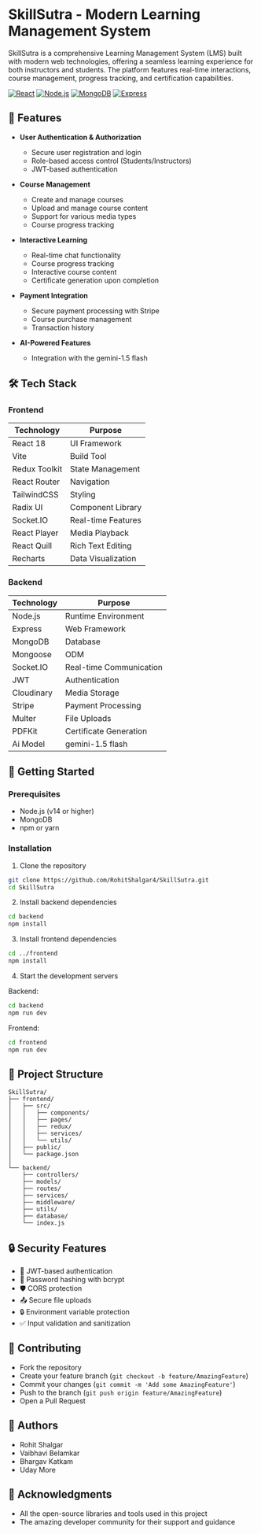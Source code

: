 # SkillSutra - Modern Learning Management System


SkillSutra is a comprehensive Learning Management System (LMS) built with modern web technologies, offering a seamless learning experience for both instructors and students. The platform features real-time interactions, course management, progress tracking, and certification capabilities.

[![React](https://img.shields.io/badge/React-18-blue?style=for-the-badge&logo=react)](https://reactjs.org/)
[![Node.js](https://img.shields.io/badge/Node.js-14+-green?style=for-the-badge&logo=nodedotjs)](https://nodejs.org/)
[![MongoDB](https://img.shields.io/badge/MongoDB-5.0+-green?style=for-the-badge&logo=mongodb)](https://www.mongodb.com/)
[![Express](https://img.shields.io/badge/Express-5.0+-black?style=for-the-badge&logo=express)](https://expressjs.com/)

## 🌟 Features

- **User Authentication & Authorization**
  - Secure user registration and login
  - Role-based access control (Students/Instructors)
  - JWT-based authentication

- **Course Management**
  - Create and manage courses
  - Upload and manage course content
  - Support for various media types
  - Course progress tracking

- **Interactive Learning**
  - Real-time chat functionality
  - Course progress tracking
  - Interactive course content
  - Certificate generation upon completion

- **Payment Integration**
  - Secure payment processing with Stripe
  - Course purchase management
  - Transaction history

- **AI-Powered Features**
  - Integration with the gemini-1.5 flash

## 🛠️ Tech Stack

### Frontend
| Technology | Purpose |
|------------|---------|
| React 18 | UI Framework |
| Vite | Build Tool |
| Redux Toolkit | State Management |
| React Router | Navigation |
| TailwindCSS | Styling |
| Radix UI | Component Library |
| Socket.IO | Real-time Features |
| React Player | Media Playback |
| React Quill | Rich Text Editing |
| Recharts | Data Visualization |

### Backend
| Technology | Purpose |
|------------|---------|
| Node.js | Runtime Environment |
| Express | Web Framework |
| MongoDB | Database |
| Mongoose | ODM |
| Socket.IO | Real-time Communication |
| JWT | Authentication |
| Cloudinary | Media Storage |
| Stripe | Payment Processing |
| Multer | File Uploads |
| PDFKit | Certificate Generation |
|Ai Model | gemini-1.5 flash |

## 🚀 Getting Started

### Prerequisites
- Node.js (v14 or higher)
- MongoDB
- npm or yarn



### Installation

1. Clone the repository
```bash
git clone https://github.com/RohitShalgar4/SkillSutra.git
cd SkillSutra
```

2. Install backend dependencies
```bash
cd backend
npm install
```

3. Install frontend dependencies
```bash
cd ../frontend
npm install
```

4. Start the development servers

Backend:
```bash
cd backend
npm run dev
```

Frontend:
```bash
cd frontend
npm run dev
```

## 📁 Project Structure

```
SkillSutra/
├── frontend/
│   ├── src/
│   │   ├── components/
│   │   ├── pages/
│   │   ├── redux/
│   │   ├── services/
│   │   └── utils/
│   ├── public/
│   └── package.json
│
└── backend/
    ├── controllers/
    ├── models/
    ├── routes/
    ├── services/
    ├── middleware/
    ├── utils/
    ├── database/
    └── index.js
```

## 🔒 Security Features

- 🔐 JWT-based authentication
- 🔑 Password hashing with bcrypt
- 🛡️ CORS protection
- 📤 Secure file uploads
- 🔒 Environment variable protection
- ✅ Input validation and sanitization

## 🤝 Contributing

- Fork the repository
- Create your feature branch (`git checkout -b feature/AmazingFeature`)
- Commit your changes (`git commit -m 'Add some AmazingFeature'`)
- Push to the branch (`git push origin feature/AmazingFeature`)
- Open a Pull Request


## 👥 Authors

- Rohit Shalgar 
- Vaibhavi Belamkar 
- Bhargav Katkam 
- Uday More 

## 🙏 Acknowledgments

- All the open-source libraries and tools used in this project
- The amazing developer community for their support and guidance